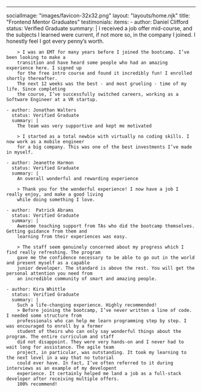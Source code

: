 ---
socialImage: "images/favicon-32x32.png"
layout: "layouts/home.njk"
title: "Frontend Mentor Graduates"
testimonials:
  items:
    - author: Daniel Clifford
      status: Verified Graduate
      summary: |
        I received a job offer mid-course, and the subjects I learned were current, if not more so, 
        in the company I joined. I honestly feel I got every penny’s worth.

        > I was an EMT for many years before I joined the bootcamp. I’ve been looking to make a 
        transition and have heard some people who had an amazing experience here. I signed up 
        for the free intro course and found it incredibly fun! I enrolled shortly thereafter. 
        The next 12 weeks was the best - and most grueling - time of my life. Since completing 
        the course, I’ve successfully switched careers, working as a Software Engineer at a VR startup.

    - author: Jonathan Walters
      status: Verified Graduate
      summary: |
        The team was very supportive and kept me motivated

        > I started as a total newbie with virtually no coding skills. I now work as a mobile engineer 
        for a big company. This was one of the best investments I’ve made in myself.

    - author: Jeanette Harmon
      status: Verified Graduate
      summary: |
        An overall wonderful and rewarding experience

        > Thank you for the wonderful experience! I now have a job I really enjoy, and make a good living 
        while doing something I love. 

    - author:  Patrick Abrams
      status: Verified Graduate
      summary: |
        Awesome teaching support from TAs who did the bootcamp themselves. Getting guidance from them and 
        learning from their experiences was easy.

        > The staff seem genuinely concerned about my progress which I find really refreshing. The program 
        gave me the confidence necessary to be able to go out in the world and present myself as a capable 
        junior developer. The standard is above the rest. You will get the personal attention you need from 
        an incredible community of smart and amazing people.

    - author: Kira Whittle
      status: Verified Graduate
      summary: |
        Such a life-changing experience. Highly recommended!
        > Before joining the bootcamp, I’ve never written a line of code. I needed some structure from 
        professionals who can help me learn programming step by step. I was encouraged to enroll by a former 
        student of theirs who can only say wonderful things about the program. The entire curriculum and staff 
        did not disappoint. They were very hands-on and I never had to wait long for assistance. The agile team 
        project, in particular, was outstanding. It took my learning to the next level in a way that no tutorial 
        could ever have. In fact, I’ve often referred to it during interviews as an example of my developent 
        experience. It certainly helped me land a job as a full-stack developer after receiving multiple offers. 
        100% recommend!





